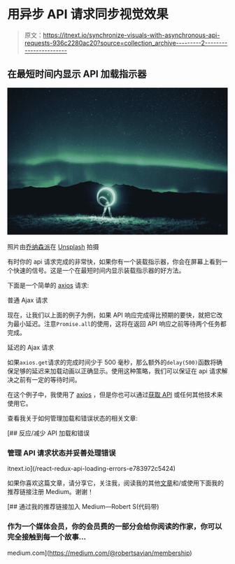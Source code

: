 # 用异步 API 请求同步视觉效果

> 原文：<https://itnext.io/synchronize-visuals-with-asynchronous-api-requests-936c2280ac20?source=collection_archive---------2----------------------->

## 在最短时间内显示 API 加载指示器

![](img/1bd6c64beb6bcb88222b205d5f13bdfe.png)

照片由[乔纳森派](https://unsplash.com/@r3dmax?utm_source=unsplash&utm_medium=referral&utm_content=creditCopyText)在 [Unsplash](https://unsplash.com/?utm_source=unsplash&utm_medium=referral&utm_content=creditCopyText) 拍摄

有时你的 api 请求完成的非常快，如果你有一个装载指示器，你会在屏幕上看到一个快速的信号。这是一个在最短时间内显示装载指示器的好方法。

下面是一个简单的 [axios](https://github.com/axios/axios) 请求:

普通 Ajax 请求

现在，让我们以上面的例子为例，如果 API 响应完成得比预期的要快，就把它改为最小延迟。注意`Promise.all`的使用，这将在返回 API 响应之前等待两个任务都完成。

延迟的 Ajax 请求

如果`axios.get`请求的完成时间少于 500 毫秒，那么额外的`delay(500)`函数将确保足够的延迟来加载动画以正确显示。使用这种策略，我们可以保证在 api 请求解决之前有一定的等待时间。

在这个例子中，我使用了 [axios](https://github.com/axios/axios) ，但是你也可以通过[获取 API](https://developer.mozilla.org/en-US/docs/Web/API/Fetch_API/Using_Fetch) 或任何其他技术来使用它。

查看我关于如何管理加载和错误状态的相关文章:

[](/react-redux-api-loading-errors-e783972c5424) [## 反应/减少 API 加载和错误

### 管理 API 请求状态并妥善处理错误

itnext.io](/react-redux-api-loading-errors-e783972c5424) 

如果你喜欢这篇文章，请分享它，关注我，阅读我的其他[文章](https://medium.com/@robertsavian)和/或使用下面我的推荐链接注册 Medium。谢谢！

[](https://medium.com/@robertsavian/membership) [## 通过我的推荐链接加入 Medium—Robert S(代码带)

### 作为一个媒体会员，你的会员费的一部分会给你阅读的作家，你可以完全接触到每一个故事…

medium.com](https://medium.com/@robertsavian/membership)